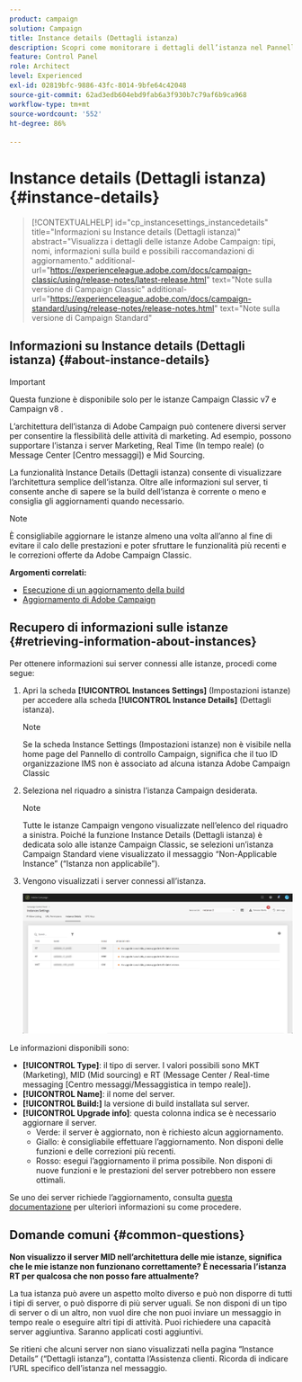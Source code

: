 ```yaml
---
product: campaign
solution: Campaign
title: Instance details (Dettagli istanza)
description: Scopri come monitorare i dettagli dell’istanza nel Pannello di controllo Campaign
feature: Control Panel
role: Architect
level: Experienced
exl-id: 02819bfc-9886-43fc-8014-9bfe64c42048
source-git-commit: 62ad3edb604ebd9fab6a3f930b7c79af6b9ca968
workflow-type: tm+mt
source-wordcount: '552'
ht-degree: 86%

---
```


# Instance details (Dettagli istanza) {#instance-details}

>[!CONTEXTUALHELP]
>id="cp_instancesettings_instancedetails"
>title="Informazioni su Instance details (Dettagli istanza)"
>abstract="Visualizza i dettagli delle istanze Adobe Campaign: tipi, nomi, informazioni sulla build e possibili raccomandazioni di aggiornamento."
>additional-url="https://experienceleague.adobe.com/docs/campaign-classic/using/release-notes/latest-release.html" text="Note sulla versione di Campaign Classic"
>additional-url="https://experienceleague.adobe.com/docs/campaign-standard/using/release-notes/release-notes.html" text="Note sulla versione di Campaign Standard"

## Informazioni su Instance details (Dettagli istanza)  {#about-instance-details}

>[!IMPORTANT]
>
>Questa funzione è disponibile solo per le istanze Campaign Classic v7 e Campaign v8 .

L’architettura dell’istanza di Adobe Campaign può contenere diversi server per consentire la flessibilità delle attività di marketing. Ad esempio, possono supportare l’istanza i server Marketing, Real Time (In tempo reale) (o Message Center [Centro messaggi]) e Mid Sourcing.

La funzionalità Instance Details (Dettagli istanza) consente di visualizzare l’architettura semplice dell’istanza. Oltre alle informazioni sul server, ti consente anche di sapere se la build dell’istanza è corrente o meno e consiglia gli aggiornamenti quando necessario.

>[!NOTE]
>
>È consigliabile aggiornare le istanze almeno una volta all’anno al fine di evitare il calo delle prestazioni e poter sfruttare le funzionalità più recenti e le correzioni offerte da Adobe Campaign Classic.

**Argomenti correlati:**

* [Esecuzione di un aggiornamento della build](https://docs.campaign.adobe.com/doc/AC/getting_started/EN/buildUpgrade.html)
* [Aggiornamento di Adobe Campaign](https://docs.adobe.com/content/help/it-IT/campaign-classic/using/monitoring-campaign-classic/updating-adobe-campaign/introduction.html)

## Recupero di informazioni sulle istanze {#retrieving-information-about-instances}

Per ottenere informazioni sui server connessi alle istanze, procedi come segue:

1. Apri la scheda **[!UICONTROL Instances Settings]** (Impostazioni istanze) per accedere alla scheda **[!UICONTROL Instance Details]** (Dettagli istanza).

   >[!NOTE]
   >
   >Se la scheda Instance Settings (Impostazioni istanze) non è visibile nella home page del Pannello di controllo Campaign, significa che il tuo ID organizzazione IMS non è associato ad alcuna istanza Adobe Campaign Classic

1. Seleziona nel riquadro a sinistra l’istanza Campaign desiderata.

   >[!NOTE]
   >
   >Tutte le istanze Campaign vengono visualizzate nell’elenco del riquadro a sinistra. Poiché la funzione Instance Details (Dettagli istanza) è dedicata solo alle istanze Campaign Classic, se selezioni un’istanza Campaign Standard viene visualizzato il messaggio “Non-Applicable Instance” (“Istanza non applicabile”).

1. Vengono visualizzati i server connessi all’istanza.

   ![](assets/instance_details.png)

Le informazioni disponibili sono:

* **[!UICONTROL Type]**: il tipo di server. I valori possibili sono MKT (Marketing), MID (Mid sourcing) e RT (Message Center / Real-time messaging [Centro messaggi/Messaggistica in tempo reale]).
* **[!UICONTROL Name]**: il nome del server.
* **[!UICONTROL Build:]** la versione di build installata sul server.
* **[!UICONTROL Upgrade info]**: questa colonna indica se è necessario aggiornare il server.
   * Verde: il server è aggiornato, non è richiesto alcun aggiornamento.
   * Giallo: è consigliabile effettuare l’aggiornamento. Non disponi delle funzioni e delle correzioni più recenti.
   * Rosso: esegui l’aggiornamento il prima possibile. Non disponi di nuove funzioni e le prestazioni del server potrebbero non essere ottimali.

Se uno dei server richiede l’aggiornamento, consulta [questa documentazione](https://docs.campaign.adobe.com/doc/AC/getting_started/EN/buildUpgrade.html) per ulteriori informazioni su come procedere.

## Domande comuni {#common-questions}

**Non visualizzo il server MID nell’architettura delle mie istanze, significa che le mie istanze non funzionano correttamente? È necessaria l’istanza RT per qualcosa che non posso fare attualmente?**

La tua istanza può avere un aspetto molto diverso e può non disporre di tutti i tipi di server, o può disporre di più server uguali. Se non disponi di un tipo di server o di un altro, non vuol dire che non puoi inviare un messaggio in tempo reale o eseguire altri tipi di attività. Puoi richiedere una capacità server aggiuntiva. Saranno applicati costi aggiuntivi.

Se ritieni che alcuni server non siano visualizzati nella pagina “Instance Details” (“Dettagli istanza”), contatta l’Assistenza clienti. Ricorda di indicare l’URL specifico dell’istanza nel messaggio.
